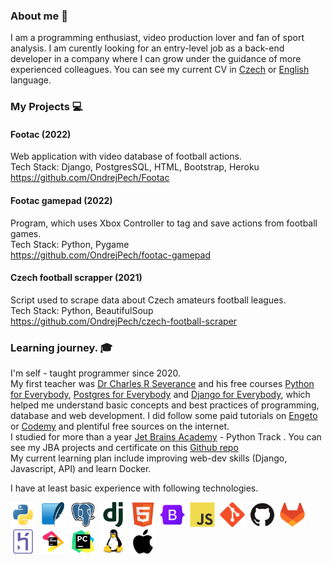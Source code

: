 ### About me :information_desk_person:

I am a programming enthusiast, video production lover and fan of sport analysis. I am curently looking for an entry-level job as a back-end developer in a company where I can grow under the guidance of more experienced colleagues. You can see my current CV in [Czech](https://github.com/OndrejPech/CV/blob/main/pech_ondrej_cz.pdf) or [English](https://github.com/OndrejPech/CV/blob/main/pech_ondrej%20_eng.pdf) language.


### My Projects  :computer:
#### Footac (2022)
Web application with video database of football actions.<br>
Tech Stack: Django, PostgresSQL, HTML, Bootstrap, Heroku<br>
https://github.com/OndrejPech/Footac

#### Footac gamepad (2022)
Program, which uses Xbox Controller to tag and save actions from football games.<br>
Tech Stack: Python, Pygame<br>
https://github.com/OndrejPech/footac-gamepad

#### Czech football scrapper (2021)
Script used to scrape data about Czech amateurs football leagues.<br>
Tech Stack: Python, BeautifulSoup<br>
https://github.com/OndrejPech/czech-football-scraper

### Learning journey. :mortar_board:
I'm self - taught programmer since 2020. <br>
My first teacher was [Dr Charles R Severance](https://www.dr-chuck.com) and his free courses [Python for Everybody](https://www.py4e.com), [Postgres for Everybody](https://www.pg4e.com) and [Django for Everybody](https://www.dj4e.com), which helped me understand basic concepts and best practices of programming, database and web development. 
I did follow some paid tutorials on [Engeto](https://engeto.cz) or [Codemy](https://codemy.com) and plentiful free sources on the internet. <br>
I studied for more than a year [Jet Brains Academy](https://www.jetbrains.com/academy/) - Python Track . You can see my JBA projects and certificate on this [Github repo](https://github.com/OndrejPech/Jet-Brains-Academy---Python) <br>
My current learning plan include improving web-dev skills (Django, Javascript, API) and learn Docker. 




I have at least basic experience with following technologies.
<div>
  <img src="https://github.com/devicons/devicon/blob/master/icons/python/python-original.svg" title="Python" alt="Python" width="40" height="40"/>&nbsp;
  <img src="https://github.com/devicons/devicon/blob/master/icons/sqlite/sqlite-original.svg" title="SQLite" alt="SQLite" width="40" height="40"/>&nbsp;
  <img src="https://github.com/devicons/devicon/blob/master/icons/postgresql/postgresql-original.svg" title="Postgresql" alt="postgresql" width="40" height="40"/>&nbsp;
  <img src="https://github.com/devicons/devicon/blob/master/icons/django/django-plain.svg" title="Django" alt="Django" width="40" height="40"/>&nbsp;
  <img src="https://github.com/devicons/devicon/blob/master/icons/html5/html5-original.svg" title="HTML5" alt="HTML" width="40" height="40"/>&nbsp;
  <img src="https://github.com/devicons/devicon/blob/master/icons/bootstrap/bootstrap-original.svg" title="Bootstrap" alt="Bootstrap" width="40" height="40"/>&nbsp;
  <img src="https://github.com/devicons/devicon/blob/master/icons/javascript/javascript-original.svg" title="JavaScript" alt="JavaScript" width="40" height="40"/>&nbsp;
  <img src="https://github.com/devicons/devicon/blob/master/icons/git/git-original.svg" title="Git" alt="Git" width="40" height="40"/>&nbsp;
   <img src="https://github.com/devicons/devicon/blob/master/icons/github/github-original.svg" title="Github" alt="Github" width="40" height="40"/>&nbsp;
   <img src="https://github.com/devicons/devicon/blob/master/icons/gitlab/gitlab-original.svg" title="Gitlab" alt="Gitlab" width="40" height="40"/>&nbsp;
   <img src="https://github.com/devicons/devicon/blob/master/icons/heroku/heroku-original.svg" title="Heroku" alt="Heroku" width="40" height="40"/>&nbsp;
   <img src="https://github.com/devicons/devicon/blob/master/icons/jetbrains/jetbrains-original.svg" title="JetBrains" alt="JetBrains" width="40" height="40"/>&nbsp;
   <img src="https://github.com/devicons/devicon/blob/master/icons/pycharm/pycharm-original.svg" title="PyCharm" alt="Pycharm" width="40" height="40"/>&nbsp;
  <img src="https://github.com/devicons/devicon/blob/master/icons/linux/linux-original.svg" title="Linux" alt="Linux" width="40" height="40"/>&nbsp;
   <img src="https://github.com/devicons/devicon/blob/master/icons/apple/apple-original.svg" title="Apple" alt="Apple" width="40" height="40"/>&nbsp;
</div>
